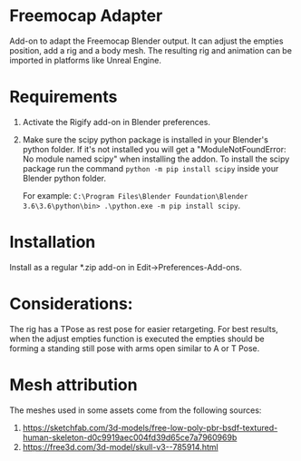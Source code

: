 # Freemocap Adapter
Add-on to adapt the Freemocap Blender output. It can adjust the empties position, add a rig and a body mesh. The resulting rig and animation can be imported in platforms like Unreal Engine.

# Requirements
1. Activate the Rigify add-on in Blender preferences.
2. Make sure the scipy python package is installed in your Blender's python folder. If it's not installed you will get a "ModuleNotFoundError: No module named scipy"
   when installing the addon. To install the scipy package run the command `python -m pip install scipy` inside your Blender python folder.

   For example:
   `C:\Program Files\Blender Foundation\Blender 3.6\3.6\python\bin> .\python.exe -m pip install scipy`.
   

# Installation
Install as a regular *.zip add-on in Edit->Preferences-Add-ons.

# Considerations:
The rig has a TPose as rest pose for easier retargeting.
For best results, when the adjust empties function is executed the empties should be forming a standing still pose with arms open similar to A or T Pose.

# Mesh attribution
The meshes used in some assets come from the following sources:
1. https://sketchfab.com/3d-models/free-low-poly-pbr-bsdf-textured-human-skeleton-d0c9919aec004fd39d65ce7a7960969b
2. https://free3d.com/3d-model/skull-v3--785914.html
